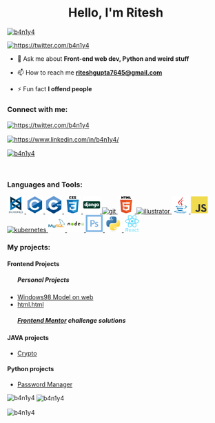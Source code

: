 <h1 align="center">Hello, I'm Ritesh</h1>

<!--<p align="left"> <img src="https://komarev.com/ghpvc/?username=b4n1y4&label=Profile%20views&color=0e75b6&style=flat" alt="b4n1y4" /> </p>-->

<p align="left"> <a href="https://github.com/ryo-ma/github-profile-trophy"><img src="https://github-profile-trophy.vercel.app/?username=b4n1y4" alt="b4n1y4" /></a> </p>

<p align="left"> <a href="https://twitter.com/https://twitter.com/b4n1y4" target="blank"><img src="https://img.shields.io/twitter/follow/https://twitter.com/riteshg70143699?logo=twitter&style=for-the-badge" alt="https://twitter.com/b4n1y4" /></a> </p>

- 💬 Ask me about **Front-end web dev, Python and weird stuff**

- 📫 How to reach me **riteshgupta7645@gmail.com**

- ⚡ Fun fact **I offend people**

<h3 align="left">Connect with me:</h3>
<p align="left">
<a href="https://twitter.com/https://twitter.com/b4n1y4" target="blank"><img align="center" src="https://raw.githubusercontent.com/rahuldkjain/github-profile-readme-generator/neutral-icons/src/images/icons/Social/twitter.svg" alt="https://twitter.com/b4n1y4" height="30" width="40" /></a><br>
  
<a href="https://linkedin.com/in/b4n1y4/" target="_blank"><img align="center" src="https://raw.githubusercontent.com/rahuldkjain/github-profile-readme-generator/neutral-icons/src/images/icons/Social/linked-in-alt.svg" alt="https://www.linkedin.com/in/b4n1y4/" height="30" width="40" /></a><br>

<a href="https://instagram.com/ban1ya" target="_blank"><img align="center" src="https://raw.githubusercontent.com/rahuldkjain/github-profile-readme-generator/neutral-icons/src/images/icons/Social/instagram.svg" alt="b4n1y4" height="30" width="40" /></a>
</p><br>

<h3 align="left">Languages and Tools:</h3>
<p align="left"> <a href="https://backbonejs.org" target="_blank"> <img src="https://raw.githubusercontent.com/devicons/devicon/master/icons/backbonejs/backbonejs-original-wordmark.svg" alt="backbonejs" width="40" height="40"/> </a> <a href="https://www.cprogramming.com/" target="_blank"> <img src="https://raw.githubusercontent.com/devicons/devicon/master/icons/c/c-original.svg" alt="c" width="40" height="40"/> </a> <a href="https://www.w3schools.com/cpp/" target="_blank"> <img src="https://raw.githubusercontent.com/devicons/devicon/master/icons/cplusplus/cplusplus-original.svg" alt="cplusplus" width="40" height="40"/> </a> <a href="https://www.w3schools.com/css/" target="_blank"> <img src="https://raw.githubusercontent.com/devicons/devicon/master/icons/css3/css3-original-wordmark.svg" alt="css3" width="40" height="40"/> </a> <a href="https://www.djangoproject.com/" target="_blank"> <img src="https://raw.githubusercontent.com/devicons/devicon/master/icons/django/django-original.svg" alt="django" width="40" height="40"/> </a> <a href="https://git-scm.com/" target="_blank"> <img src="https://www.vectorlogo.zone/logos/git-scm/git-scm-icon.svg" alt="git" width="40" height="40"/> </a> <a href="https://www.w3.org/html/" target="_blank"> <img src="https://raw.githubusercontent.com/devicons/devicon/master/icons/html5/html5-original-wordmark.svg" alt="html5" width="40" height="40"/> </a> <a href="https://www.adobe.com/in/products/illustrator.html" target="_blank"> <img src="https://www.vectorlogo.zone/logos/adobe_illustrator/adobe_illustrator-icon.svg" alt="illustrator" width="40" height="40"/> </a> <a href="https://www.java.com" target="_blank"> <img src="https://raw.githubusercontent.com/devicons/devicon/master/icons/java/java-original.svg" alt="java" width="40" height="40"/> </a> <a href="https://developer.mozilla.org/en-US/docs/Web/JavaScript" target="_blank"> <img src="https://raw.githubusercontent.com/devicons/devicon/master/icons/javascript/javascript-original.svg" alt="javascript" width="40" height="40"/> </a> <a href="https://kubernetes.io" target="_blank"> <img src="https://www.vectorlogo.zone/logos/kubernetes/kubernetes-icon.svg" alt="kubernetes" width="40" height="40"/> </a> <a href="https://www.mysql.com/" target="_blank"> <img src="https://raw.githubusercontent.com/devicons/devicon/master/icons/mysql/mysql-original-wordmark.svg" alt="mysql" width="40" height="40"/> </a> <a href="https://nodejs.org" target="_blank"> <img src="https://raw.githubusercontent.com/devicons/devicon/master/icons/nodejs/nodejs-original-wordmark.svg" alt="nodejs" width="40" height="40"/> </a> <a href="https://www.photoshop.com/en" target="_blank"> <img src="https://raw.githubusercontent.com/devicons/devicon/master/icons/photoshop/photoshop-line.svg" alt="photoshop" width="40" height="40"/> </a> <a href="https://www.python.org" target="_blank"> <img src="https://raw.githubusercontent.com/devicons/devicon/master/icons/python/python-original.svg" alt="python" width="40" height="40"/> </a> <a href="https://reactjs.org/" target="_blank"> <img src="https://raw.githubusercontent.com/devicons/devicon/master/icons/react/react-original-wordmark.svg" alt="react" width="40" height="40"/> </a> </p>

<h3 align="left">My projects:</h3>
  <h4 align = "left">Frontend Projects</h4>
  <ul>
  <h5>Personal Projects</h5>
    <li><a href = "https://b4n1y4.github.io/win98/"> Windows98 Model on web </a> </li>
    <li><a href = "https://b4n1y4.github.io/html.html/">html.html </a> </li>
  <h5><a href = "https://frontendmentor.io/profile/b4n1y4/">Frontend Mentor</a> challenge solutions </h5>
  </ul>
  <h4 align = "left">JAVA projects</h4>
  <ul>
  <li><a href = "https://github.com/b4n1y4/Crypto/">Crypto</a></li>
  </ul>
  <h4 align = "left">Python projects</h4>
  <ul>
  <li><a href = "https://github.com/b4n1y4/Password_manager/">Password Manager</a></li>
  </ul>
<p><img align="left" src="https://github-readme-stats.vercel.app/api/top-langs?username=b4n1y4&show_icons=true&locale=en&layout=compact" alt="b4n1y4" /></p>

<p>&nbsp;<img align="center" src="https://github-readme-stats.vercel.app/api?username=b4n1y4&show_icons=true&locale=en" alt="b4n1y4" /></p>

<p><img align="center" src="https://github-readme-streak-stats.herokuapp.com/?user=b4n1y4&" alt="b4n1y4" /></p>
